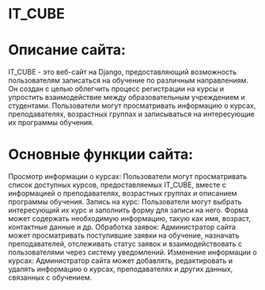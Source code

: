 # IT_CUBE

# Описание сайта:
IT_CUBE - это веб-сайт на Django, предоставляющий возможность пользователям записаться на обучение по различным направлениям. Он создан с целью облегчить процесс регистрации на курсы и упростить взаимодействие между образовательным учреждением и студентами. Пользователи могут просматривать информацию о курсах, преподавателях, возрастных группах и записываться на интересующие их программы обучения.

# Основные функции сайта:

Просмотр информации о курсах: Пользователи могут просматривать список доступных курсов, предоставляемых IT_CUBE, вместе с информацией о преподавателях, возрастных группах и описанием программы обучения.
Запись на курс: Пользователи могут выбрать интересующий их курс и заполнить форму для записи на него. Форма может содержать необходимую информацию, такую как имя, возраст, контактные данные и др.
Обработка заявок: Администратор сайта может просматривать поступившие заявки на обучение, назначать преподавателей, отслеживать статус заявок и взаимодействовать с пользователями через систему уведомлений.
Изменение информации о курсах: Администратор сайта может добавлять, редактировать и удалять информацию о курсах, преподавателях и других данных, связанных с обучением.
